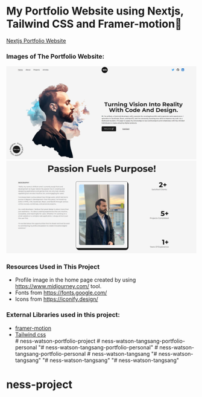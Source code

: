 # My Portfolio Website using Nextjs, Tailwind CSS and Framer-motion🌟

[Nextjs Portfolio Website](https://darling-cupcake-0b1da6.netlify.app/)

### Images of The Portfolio Website:

![](public/images/readMe/screenshot-home.png)
<br />
![](public/images/readMe/screenshot-about.png)

### Resources Used in This Project

- Profile image in the home page created by using https://www.midjourney.com/ tool.
- Fonts from https://fonts.google.com/ <br />
- Icons from https://iconify.design/ <br />

### External Libraries used in this project:

- [framer-motion](https://www.framer.com/motion/) <br />
- [Tailwind css](https://tailwindcss.com/) <br />
#   n e s s - w a t s o n - p o r t f o l i o - p r o j e c t 
 
 # ness-watson-tangsang-portfolio-personal
"# ness-watson-tangsang-portfolio-personal" 
#   n e s s - w a t s o n - t a n g s a n g - p o r t f o l i o - p e r s o n a l 
 
 #   n e s s - w a t s o n - t a n g s a n g 
 
 "# ness-watson-tangsang" 
"# ness-watson-tangsang" 
"# ness-watson-tangsang" 
# ness-project
